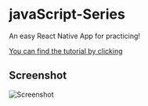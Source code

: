 # javaScript-Series

An easy React Native App for practicing!

[You can find the tutorial by clicking](https://www.youtube.com/watch?v=0kL6nhutjQ8v)

## Screenshot

![Screenshot](https://github.com/nerdjfpb/todo-react-native/blob/main/todoScreenshot)
